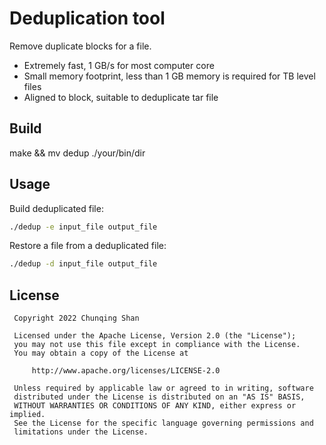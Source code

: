 # Deduplication tool

Remove duplicate blocks for a file.

 * Extremely fast, 1 GB/s for most computer core
 * Small memory footprint, less than 1 GB memory is required for TB level files
 * Aligned to block, suitable to deduplicate tar file

## Build

make && mv dedup ./your/bin/dir

## Usage

Build deduplicated file: 

```bash
./dedup -e input_file output_file
```

Restore a file from a deduplicated file:

```bash
./dedup -d input_file output_file
```

## License
```
 Copyright 2022 Chunqing Shan
 
 Licensed under the Apache License, Version 2.0 (the "License");
 you may not use this file except in compliance with the License.
 You may obtain a copy of the License at
 
     http://www.apache.org/licenses/LICENSE-2.0
 
 Unless required by applicable law or agreed to in writing, software
 distributed under the License is distributed on an "AS IS" BASIS,
 WITHOUT WARRANTIES OR CONDITIONS OF ANY KIND, either express or implied.
 See the License for the specific language governing permissions and
 limitations under the License.
```
